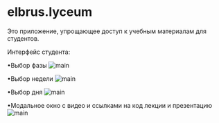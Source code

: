 # elbrus.lyceum

Это приложение, упрощающее доступ к учебным материалам для студентов.
 
Интерфейс студента:

•Выбор фазы
![main](https://github.com/Firajest/elbrus.lyceum/blob/master/readme-assets/1.png)

•Выбор недели
![main](https://github.com/Firajest/elbrus.lyceum/blob/master/readme-assets/2.png)

•Выбор дня
![main](https://github.com/Firajest/elbrus.lyceum/blob/master/readme-assets/3.png)

•Модальное окно с видео и ссылками на код лекции и презентацию
![main](https://github.com/Firajest/elbrus.lyceum/blob/master/readme-assets/4.png)
